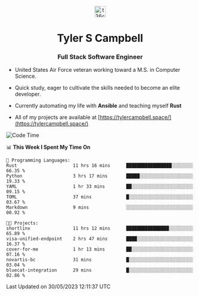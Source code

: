 <p align="center">
<a href="https://www.linkedin.com/in/t36campbell" target="blank"><img align="center" src="https://ik.imagekit.io/t36campbell/Portfolio/linkedin.png.original_m8bbGgPh6.png" alt="t36campbell" height="30" width="30" /></a>
</p>
<h1 align="center">Tyler S Campbell</h1>
<h3 align="center">Full Stack Software Engineer</h3>

* United States Air Force veteran working toward a M.S. in Computer Science.

* Quick study, eager to cultivate the skills needed to become an elite developer.

* Currently automating my life with **Ansible** and teaching myself **Rust**

* All of my projects are available at [https://tylercampbell.space/](https://tylercampbell.space/)

<!--START_SECTION:waka-->
![Code Time](http://img.shields.io/badge/Code%20Time-2%2C532%20hrs%205%20mins-blue)

📊 **This Week I Spent My Time On** 

```text
💬 Programming Languages: 
Rust                     11 hrs 16 mins      █████████████████░░░░░░░░   66.35 % 
Python                   3 hrs 17 mins       █████░░░░░░░░░░░░░░░░░░░░   19.33 % 
YAML                     1 hr 33 mins        ██░░░░░░░░░░░░░░░░░░░░░░░   09.15 % 
TOML                     37 mins             █░░░░░░░░░░░░░░░░░░░░░░░░   03.67 % 
Markdown                 9 mins              ░░░░░░░░░░░░░░░░░░░░░░░░░   00.92 % 

🐱‍💻 Projects: 
shortlinx                11 hrs 12 mins      ████████████████░░░░░░░░░   65.89 % 
visa-unified-endpoint    2 hrs 47 mins       ████░░░░░░░░░░░░░░░░░░░░░   16.37 % 
cover-for-me             1 hr 13 mins        ██░░░░░░░░░░░░░░░░░░░░░░░   07.16 % 
novartis-bc              31 mins             █░░░░░░░░░░░░░░░░░░░░░░░░   03.04 % 
bluecat-integration      29 mins             █░░░░░░░░░░░░░░░░░░░░░░░░   02.86 % 
```


 Last Updated on 30/05/2023 12:11:37 UTC
<!--END_SECTION:waka-->
